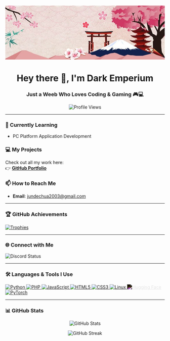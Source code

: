![MasterHead](https://github.com/DarkEmperium/DarkEmperium/blob/main/banner.jpg)

<h1 align="center">Hey there 👋, I'm Dark Emperium</h1>
<h3 align="center">Just a Weeb Who Loves Coding & Gaming 🎮💻</h3>

<p align="center">
  <img src="https://komarev.com/ghpvc/?username=darkemperium&label=Profile%20Views&color=0e75b6&style=flat" alt="Profile Views" />
</p>

---

### 🌱 Currently Learning
- PC Platform Application Development

### 💻 My Projects
Check out all my work here:  
👉 [**GitHub Portfolio**](https://github.com/DarkEmperium)

### 📫 How to Reach Me
- **Email**: jundechua2003@gmail.com

---

### 🏆 GitHub Achievements
<p align="left">
  <a href="https://github.com/ryo-ma/github-profile-trophy">
    <img src="https://github-profile-trophy.vercel.app/?username=darkemperium&theme=darkhub" alt="Trophies" />
  </a>
</p>

---

### 🌐 Connect with Me
<p align="left">
  <img src="https://lanyard.cnrad.dev/api/508126529847296002?theme=dark&bg=ffffff&animated=true&hideDiscrim=false&borderRadius=30px&idleMessage=Probably%20doing%20something%20else..." alt="Discord Status" />
</p>

---

### 🛠️ Languages & Tools I Use
<p align="left">
  <!-- Programming Languages -->
  <a href="https://www.python.org/" target="_blank" rel="noreferrer">
    <img src="https://cdn.jsdelivr.net/gh/devicons/devicon/icons/python/python-original.svg" alt="Python" width="40" height="40"/>
  </a>
  <a href="https://www.php.net/" target="_blank" rel="noreferrer">
    <img src="https://cdn.jsdelivr.net/gh/devicons/devicon/icons/php/php-original.svg" alt="PHP" width="40" height="40"/>
  </a>
  <a href="https://developer.mozilla.org/en-US/docs/Web/JavaScript" target="_blank" rel="noreferrer">
    <img src="https://cdn.jsdelivr.net/gh/devicons/devicon/icons/javascript/javascript-original.svg" alt="JavaScript" width="40" height="40"/>
  </a>

  <!-- Web Development -->
  <a href="https://www.w3.org/html/" target="_blank" rel="noreferrer">
    <img src="https://cdn.jsdelivr.net/gh/devicons/devicon/icons/html5/html5-original.svg" alt="HTML5" width="40" height="40"/>
  </a>
  <a href="https://www.w3schools.com/css/" target="_blank" rel="noreferrer">
    <img src="https://cdn.jsdelivr.net/gh/devicons/devicon/icons/css3/css3-original.svg" alt="CSS3" width="40" height="40"/>
  </a>

  <!-- Operating Systems -->
  <a href="https://www.linux.org/" target="_blank" rel="noreferrer">
    <img src="https://cdn.jsdelivr.net/gh/devicons/devicon/icons/linux/linux-original.svg" alt="Linux" width="40" height="40"/>
  </a>

  <!-- AI / Machine Learning -->
  <a href="https://huggingface.co/" target="_blank" rel="noreferrer">
    <img src="https://cdn.jsdelivr.net/gh/simple-icons/simple-icons/icons/huggingface.svg" alt="Hugging Face" width="40" height="40" style="filter: invert(1);"/>
  </a>
  <a href="https://pytorch.org/" target="_blank" rel="noreferrer">
    <img src="https://cdn.jsdelivr.net/gh/devicons/devicon/icons/pytorch/pytorch-original.svg" alt="PyTorch" width="40" height="40"/>
  </a>
</p>


---

### 📊 GitHub Stats
<p align="center">
  <img src="https://github-readme-stats.vercel.app/api?username=darkemperium&show_icons=true&locale=en&theme=tokyonight" alt="GitHub Stats" />
</p>
<p align="center">
  <img src="https://github-readme-streak-stats.herokuapp.com/?user=darkemperium&theme=tokyonight" alt="GitHub Streak" />
</p>
